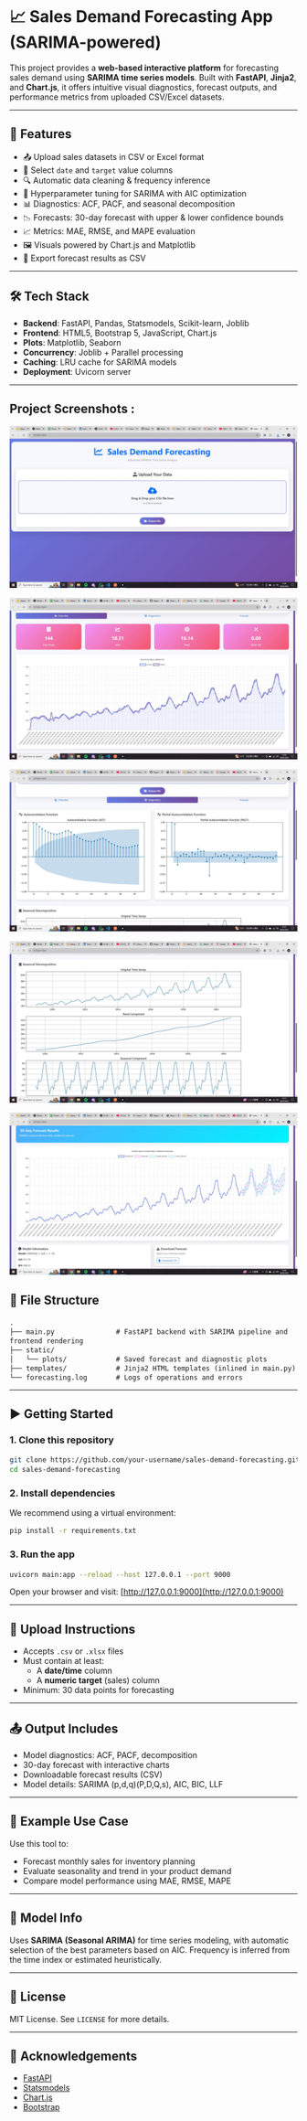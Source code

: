 # 📈 Sales Demand Forecasting App (SARIMA-powered)

This project provides a **web-based interactive platform** for forecasting sales demand using **SARIMA time series models**. Built with **FastAPI**, **Jinja2**, and **Chart.js**, it offers intuitive visual diagnostics, forecast outputs, and performance metrics from uploaded CSV/Excel datasets.

---

## 🚀 Features

- 📤 Upload sales datasets in CSV or Excel format
- 📅 Select `date` and `target` value columns
- 🔍 Automatic data cleaning & frequency inference
- 🔧 Hyperparameter tuning for SARIMA with AIC optimization
- 📊 Diagnostics: ACF, PACF, and seasonal decomposition
- 📉 Forecasts: 30-day forecast with upper & lower confidence bounds
- 📈 Metrics: MAE, RMSE, and MAPE evaluation
- 🖼️ Visuals powered by Chart.js and Matplotlib
- 💾 Export forecast results as CSV

---

## 🛠️ Tech Stack

- **Backend**: FastAPI, Pandas, Statsmodels, Scikit-learn, Joblib
- **Frontend**: HTML5, Bootstrap 5, JavaScript, Chart.js
- **Plots**: Matplotlib, Seaborn
- **Concurrency**: Joblib + Parallel processing
- **Caching**: LRU cache for SARIMA models
- **Deployment**: Uvicorn server

---

## Project Screenshots :

![Application Logo](https://raw.githubusercontent.com/MagicDash91/ML-Engineering-Project/main/forecasting/static/f1.JPG)

![Application Logo](https://raw.githubusercontent.com/MagicDash91/ML-Engineering-Project/main/forecasting/static/f2.JPG)

![Application Logo](https://raw.githubusercontent.com/MagicDash91/ML-Engineering-Project/main/forecasting/static/f3.JPG)

![Application Logo](https://raw.githubusercontent.com/MagicDash91/ML-Engineering-Project/main/forecasting/static/f4.JPG)

![Application Logo](https://raw.githubusercontent.com/MagicDash91/ML-Engineering-Project/main/forecasting/static/f5.JPG)

## 📂 File Structure

```
.
├── main.py               # FastAPI backend with SARIMA pipeline and frontend rendering
├── static/
│   └── plots/            # Saved forecast and diagnostic plots
├── templates/            # Jinja2 HTML templates (inlined in main.py)
└── forecasting.log       # Logs of operations and errors
```

---

## ▶️ Getting Started

### 1. Clone this repository

```bash
git clone https://github.com/your-username/sales-demand-forecasting.git
cd sales-demand-forecasting
```

### 2. Install dependencies

We recommend using a virtual environment:

```bash
pip install -r requirements.txt
```

### 3. Run the app

```bash
uvicorn main:app --reload --host 127.0.0.1 --port 9000
```

Open your browser and visit: [http://127.0.0.1:9000](http://127.0.0.1:9000)

---

## 📁 Upload Instructions

- Accepts `.csv` or `.xlsx` files
- Must contain at least:
  - A **date/time** column
  - A **numeric target** (sales) column
- Minimum: 30 data points for forecasting

---

## 📤 Output Includes

- Model diagnostics: ACF, PACF, decomposition
- 30-day forecast with interactive charts
- Downloadable forecast results (CSV)
- Model details: SARIMA (p,d,q)(P,D,Q,s), AIC, BIC, LLF

---

## 📌 Example Use Case

Use this tool to:
- Forecast monthly sales for inventory planning
- Evaluate seasonality and trend in your product demand
- Compare model performance using MAE, RMSE, MAPE

---

## 🧠 Model Info

Uses **SARIMA (Seasonal ARIMA)** for time series modeling, with automatic selection of the best parameters based on AIC. Frequency is inferred from the time index or estimated heuristically.

---

## 📝 License

MIT License. See `LICENSE` for more details.

---

## 🙌 Acknowledgements

- [FastAPI](https://fastapi.tiangolo.com/)
- [Statsmodels](https://www.statsmodels.org/)
- [Chart.js](https://www.chartjs.org/)
- [Bootstrap](https://getbootstrap.com/)
